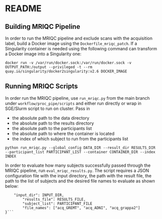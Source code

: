 # README

## Building MRIQC Pipeline
In order to run the MRIQC pipeline and exclude scans with the acquisition label, build a Docker image using the ```Dockerfile_mriqc_patch```. If a Singularity container is needed using the following command can transform a Docker image into a Singularity one:

```docker run -v /var/run/docker.sock:/var/run/docker.sock -v OUTPUT_PATH:/output --privileged -t --rm quay.io/singularity/docker2singularity:v2.6 DOCKER_IMAGE```

## Running MRIQC Scripts
In order run the MRIQC pipeline, use ```run_mriqc.py``` from the main branch under ```workflow/proc_pipe/scripts``` and either run directly or wrap in SGE/Slurm script to run on cluster. Pass in 
* the absolute path to the data directory
* the absolute path to the results directory
* the absolute path to the participants list 
* the absolute path to where the container is located
* the index of which subject to run from the participants list

```
python run_mriqc.py --global_config DATA_DIR --result_dir RESULTS_DIR --participant_list PARTICIPANT_LIST --container CONTAINER_DIR --index INDEX
```

In order to evaluate how many subjects successfully passed through the MRIQC pipeline, run ```eval_mriqc_results.py```. The script requires a JSON configuration file with the input directory, the path with the result file, the path to the list of subjects and the desired file names to evaluate as shown below:

```{
	"input_dir": INPUT_DIR,
    	"results_file": RESULTS_FILE,
    	"subject_list": PARTICIPANT_FILE
    	"file_names": ["acq_GREMT", "acq_ADNI", "acq_grappa2"]
}```
